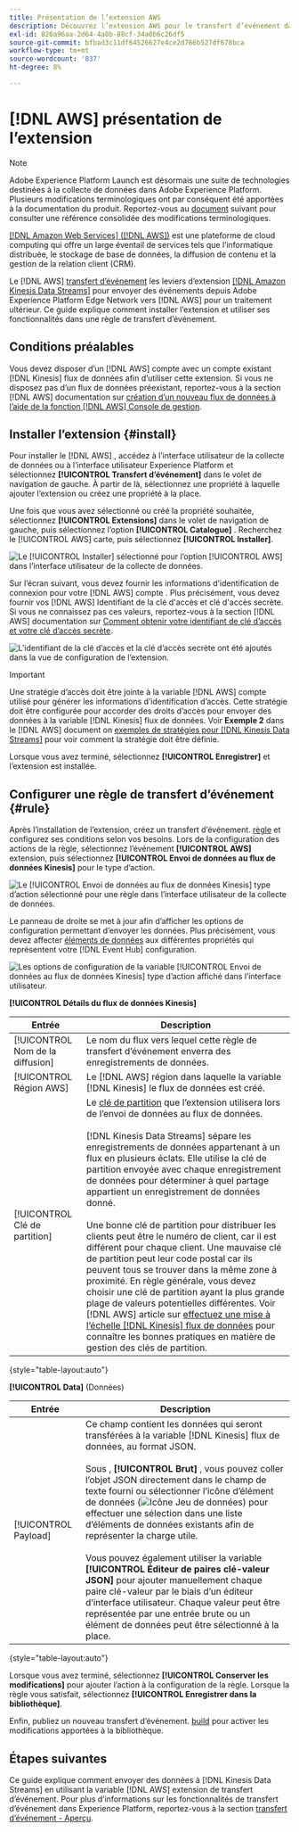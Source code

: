 ```yaml
---
title: Présentation de l’extension AWS
description: Découvrez l’extension AWS pour le transfert d’événement dans Adobe Experience Platform.
exl-id: 826a96aa-2d64-4a8b-88cf-34a0b6c26df5
source-git-commit: bfbad3c11df64526627e4ce2d766b527df678bca
workflow-type: tm+mt
source-wordcount: '837'
ht-degree: 8%

---
```


# [!DNL AWS] présentation de l’extension

>[!NOTE]
>
>Adobe Experience Platform Launch est désormais une suite de technologies destinées à la collecte de données dans Adobe Experience Platform. Plusieurs modifications terminologiques ont par conséquent été apportées à la documentation du produit. Reportez-vous au [document](../../../term-updates.md) suivant pour consulter une référence consolidée des modifications terminologiques.

[[!DNL Amazon Web Services] ([!DNL AWS])](https://aws.amazon.com/) est une plateforme de cloud computing qui offre un large éventail de services tels que l’informatique distribuée, le stockage de base de données, la diffusion de contenu et la gestion de la relation client (CRM).

Le [!DNL AWS] [transfert d’événement](../../../ui/event-forwarding/overview.md) les leviers d’extension [[!DNL Amazon Kinesis Data Streams]](https://docs.aws.amazon.com/streams/latest/dev/introduction.html) pour envoyer des événements depuis Adobe Experience Platform Edge Network vers [!DNL AWS] pour un traitement ultérieur. Ce guide explique comment installer l’extension et utiliser ses fonctionnalités dans une règle de transfert d’événement.

## Conditions préalables

Vous devez disposer d’un [!DNL AWS] compte avec un compte existant [!DNL Kinesis] flux de données afin d’utiliser cette extension. Si vous ne disposez pas d’un flux de données préexistant, reportez-vous à la section [!DNL AWS] documentation sur [création d’un nouveau flux de données à l’aide de la fonction [!DNL AWS] Console de gestion](https://docs.aws.amazon.com/streams/latest/dev/how-do-i-create-a-stream.html).

## Installer l’extension {#install}

Pour installer le [!DNL AWS] , accédez à l’interface utilisateur de la collecte de données ou à l’interface utilisateur Experience Platform et sélectionnez **[!UICONTROL Transfert d’événement]** dans le volet de navigation de gauche. À partir de là, sélectionnez une propriété à laquelle ajouter l’extension ou créez une propriété à la place.

Une fois que vous avez sélectionné ou créé la propriété souhaitée, sélectionnez **[!UICONTROL Extensions]** dans le volet de navigation de gauche, puis sélectionnez l’option **[!UICONTROL Catalogue]** . Recherchez le [!UICONTROL AWS] carte, puis sélectionnez **[!UICONTROL Installer]**.

![Le [!UICONTROL Installer] sélectionné pour l’option [!UICONTROL AWS] dans l’interface utilisateur de la collecte de données.](../../../images/extensions/server/aws/install.png)

Sur l’écran suivant, vous devez fournir les informations d’identification de connexion pour votre [!DNL AWS] compte . Plus précisément, vous devez fournir vos [!DNL AWS] Identifiant de la clé d&#39;accès et clé d&#39;accès secrète. Si vous ne connaissez pas ces valeurs, reportez-vous à la section [!DNL AWS] documentation sur [Comment obtenir votre identifiant de clé d’accès et votre clé d’accès secrète](https://docs.aws.amazon.com/powershell/latest/userguide/pstools-appendix-sign-up.html).

![L’identifiant de la clé d’accès et la clé d’accès secrète ont été ajoutés dans la vue de configuration de l’extension.](../../../images/extensions/server/aws/credentials.png)

>[!IMPORTANT]
>
>Une stratégie d’accès doit être jointe à la variable [!DNL AWS] compte utilisé pour générer les informations d’identification d’accès. Cette stratégie doit être configurée pour accorder des droits d’accès pour envoyer des données à la variable [!DNL Kinesis] flux de données. Voir **Exemple 2** dans le [!DNL AWS] document on [exemples de stratégies pour [!DNL Kinesis Data Streams]](https://docs.aws.amazon.com/streams/latest/dev/controlling-access.html#kinesis-using-iam-examples) pour voir comment la stratégie doit être définie.

Lorsque vous avez terminé, sélectionnez **[!UICONTROL Enregistrer]** et l’extension est installée.

## Configurer une règle de transfert d’événement {#rule}

Après l’installation de l’extension, créez un transfert d’événement. [règle](../../../ui/managing-resources/rules.md) et configurez ses conditions selon vos besoins. Lors de la configuration des actions de la règle, sélectionnez l’événement **[!UICONTROL AWS]** extension, puis sélectionnez **[!UICONTROL Envoi de données au flux de données Kinesis]** pour le type d’action.

![Le [!UICONTROL Envoi de données au flux de données Kinesis] type d’action sélectionné pour une règle dans l’interface utilisateur de la collecte de données.](../../../images/extensions/server/aws/select-action-type.png)

Le panneau de droite se met à jour afin d’afficher les options de configuration permettant d’envoyer les données. Plus précisément, vous devez affecter [éléments de données](../../../ui/managing-resources/data-elements.md) aux différentes propriétés qui représentent votre [!DNL Event Hub] configuration.

![Les options de configuration de la variable [!UICONTROL Envoi de données au flux de données Kinesis] type d’action affiché dans l’interface utilisateur.](../../../images/extensions/server/aws/data-stream-details.png)

**[!UICONTROL Détails du flux de données Kinesis]**

| Entrée | Description |
| --- | --- |
| [!UICONTROL Nom de la diffusion] | Le nom du flux vers lequel cette règle de transfert d’événement enverra des enregistrements de données. |
| [!UICONTROL Région AWS] | Le [!DNL AWS] région dans laquelle la variable [!DNL Kinesis] le flux de données est créé. |
| [!UICONTROL Clé de partition] | Le [clé de partition](https://docs.aws.amazon.com/streams/latest/dev/key-concepts.html#partition-key) que l’extension utilisera lors de l’envoi de données au flux de données.<br><br>[!DNL Kinesis Data Streams] sépare les enregistrements de données appartenant à un flux en plusieurs éclats. Elle utilise la clé de partition envoyée avec chaque enregistrement de données pour déterminer à quel partage appartient un enregistrement de données donné.<br><br>Une bonne clé de partition pour distribuer les clients peut être le numéro de client, car il est différent pour chaque client. Une mauvaise clé de partition peut leur code postal car ils peuvent tous se trouver dans la même zone à proximité. En règle générale, vous devez choisir une clé de partition ayant la plus grande plage de valeurs potentielles différentes. Voir [!DNL AWS] article sur [effectuez une mise à l’échelle [!DNL Kinesis] flux de données](https://aws.amazon.com/blogs/big-data/under-the-hood-scaling-your-kinesis-data-streams/) pour connaître les bonnes pratiques en matière de gestion des clés de partition. |

{style=&quot;table-layout:auto&quot;}

**[!UICONTROL Data]** (Données)

| Entrée | Description |
| --- | --- |
| [!UICONTROL Payload] | Ce champ contient les données qui seront transférées à la variable [!DNL Kinesis] flux de données, au format JSON.<br><br>Sous , **[!UICONTROL Brut]** , vous pouvez coller l’objet JSON directement dans le champ de texte fourni ou sélectionner l’icône d’élément de données (![Icône Jeu de données](../../../images/extensions/server/aws/data-element-icon.png)) pour effectuer une sélection dans une liste d’éléments de données existants afin de représenter la charge utile.<br><br>Vous pouvez également utiliser la variable **[!UICONTROL Éditeur de paires clé-valeur JSON]** pour ajouter manuellement chaque paire clé-valeur par le biais d’un éditeur d’interface utilisateur. Chaque valeur peut être représentée par une entrée brute ou un élément de données peut être sélectionné à la place. |

{style=&quot;table-layout:auto&quot;}

Lorsque vous avez terminé, sélectionnez **[!UICONTROL Conserver les modifications]** pour ajouter l’action à la configuration de la règle. Lorsque la règle vous satisfait, sélectionnez **[!UICONTROL Enregistrer dans la bibliothèque]**.

Enfin, publiez un nouveau transfert d’événement. [build](../../../ui/publishing/builds.md) pour activer les modifications apportées à la bibliothèque.

## Étapes suivantes

Ce guide explique comment envoyer des données à [!DNL Kinesis Data Streams] en utilisant la variable [!DNL AWS] extension de transfert d’événement. Pour plus d’informations sur les fonctionnalités de transfert d’événement dans Experience Platform, reportez-vous à la section [transfert d’événement - Aperçu](../../../ui/event-forwarding/overview.md).
